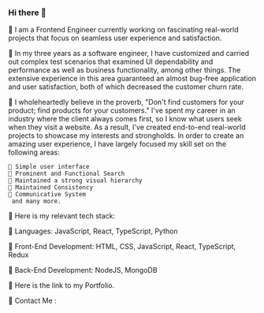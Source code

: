 ### Hi there 👋

📌 I am a Frontend Engineer currently working on fascinating real-world projects that focus on seamless user experience and satisfaction.

📌 In my three years as a software engineer, I have customized and carried out complex test scenarios that examined UI dependability and performance as well as business functionality, among other things. The extensive experience in this area guaranteed an almost bug-free application and user satisfaction, both of which decreased the customer churn rate.

📌 I wholeheartedly believe in the proverb, "Don't find customers for your product; find products for your customers." I've spent my career in an industry where the client always comes first, so I know what users seek when they visit a website. As a result, I've created end-to-end real-world projects to showcase my interests and strongholds. In order to create an amazing user experience, I have largely focused my skill set on the following areas:

    📍 Simple user interface
    📍 Prominent and Functional Search
    📍 Maintained a strong visual hierarchy
    📍 Maintained Consistency
    📍 Communicative System
     and many more.

📌 Here is my relevant tech stack:

   📍 Languages: JavaScript, React, TypeScript, Python
  
   📍 Front-End Development: HTML, CSS, JavaScript, React, TypeScript, Redux
  
   📍 Back-End Development: NodeJS, MongoDB


📌 Here is the link to my Portfolio.

📌 Contact Me :



    
<!--
**gautoma/gautoma** is a ✨ _special_ ✨ repository because its `README.md` (this file) appears on your GitHub profile.

Here are some ideas to get you started:

- 🔭 I’m currently working on ...
- 🌱 I’m currently learning ...
- 👯 I’m looking to collaborate on ...
- 🤔 I’m looking for help with ...
- 💬 Ask me about ...
- 📫 How to reach me: ...
- 😄 Pronouns: ...
- ⚡ Fun fact: ...
-->
